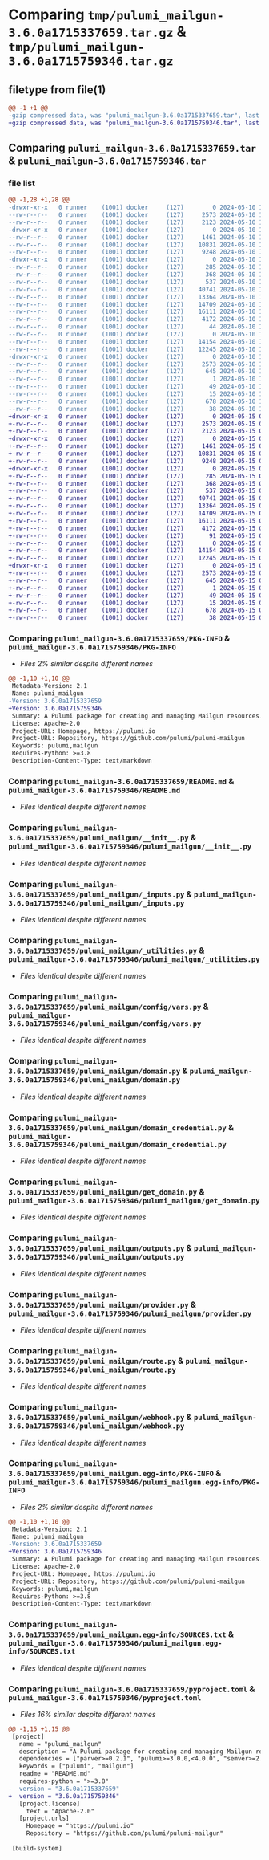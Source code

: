 # Comparing `tmp/pulumi_mailgun-3.6.0a1715337659.tar.gz` & `tmp/pulumi_mailgun-3.6.0a1715759346.tar.gz`

## filetype from file(1)

```diff
@@ -1 +1 @@
-gzip compressed data, was "pulumi_mailgun-3.6.0a1715337659.tar", last modified: Fri May 10 10:44:04 2024, max compression
+gzip compressed data, was "pulumi_mailgun-3.6.0a1715759346.tar", last modified: Wed May 15 07:53:09 2024, max compression
```

## Comparing `pulumi_mailgun-3.6.0a1715337659.tar` & `pulumi_mailgun-3.6.0a1715759346.tar`

### file list

```diff
@@ -1,28 +1,28 @@
-drwxr-xr-x   0 runner    (1001) docker     (127)        0 2024-05-10 10:44:04.785884 pulumi_mailgun-3.6.0a1715337659/
--rw-r--r--   0 runner    (1001) docker     (127)     2573 2024-05-10 10:44:04.785884 pulumi_mailgun-3.6.0a1715337659/PKG-INFO
--rw-r--r--   0 runner    (1001) docker     (127)     2123 2024-05-10 10:43:58.000000 pulumi_mailgun-3.6.0a1715337659/README.md
-drwxr-xr-x   0 runner    (1001) docker     (127)        0 2024-05-10 10:44:04.781884 pulumi_mailgun-3.6.0a1715337659/pulumi_mailgun/
--rw-r--r--   0 runner    (1001) docker     (127)     1461 2024-05-10 10:43:58.000000 pulumi_mailgun-3.6.0a1715337659/pulumi_mailgun/__init__.py
--rw-r--r--   0 runner    (1001) docker     (127)    10831 2024-05-10 10:43:58.000000 pulumi_mailgun-3.6.0a1715337659/pulumi_mailgun/_inputs.py
--rw-r--r--   0 runner    (1001) docker     (127)     9248 2024-05-10 10:43:58.000000 pulumi_mailgun-3.6.0a1715337659/pulumi_mailgun/_utilities.py
-drwxr-xr-x   0 runner    (1001) docker     (127)        0 2024-05-10 10:44:04.785884 pulumi_mailgun-3.6.0a1715337659/pulumi_mailgun/config/
--rw-r--r--   0 runner    (1001) docker     (127)      285 2024-05-10 10:43:58.000000 pulumi_mailgun-3.6.0a1715337659/pulumi_mailgun/config/__init__.py
--rw-r--r--   0 runner    (1001) docker     (127)      368 2024-05-10 10:43:58.000000 pulumi_mailgun-3.6.0a1715337659/pulumi_mailgun/config/__init__.pyi
--rw-r--r--   0 runner    (1001) docker     (127)      537 2024-05-10 10:43:58.000000 pulumi_mailgun-3.6.0a1715337659/pulumi_mailgun/config/vars.py
--rw-r--r--   0 runner    (1001) docker     (127)    40741 2024-05-10 10:43:58.000000 pulumi_mailgun-3.6.0a1715337659/pulumi_mailgun/domain.py
--rw-r--r--   0 runner    (1001) docker     (127)    13364 2024-05-10 10:43:58.000000 pulumi_mailgun-3.6.0a1715337659/pulumi_mailgun/domain_credential.py
--rw-r--r--   0 runner    (1001) docker     (127)    14709 2024-05-10 10:43:58.000000 pulumi_mailgun-3.6.0a1715337659/pulumi_mailgun/get_domain.py
--rw-r--r--   0 runner    (1001) docker     (127)    16111 2024-05-10 10:43:58.000000 pulumi_mailgun-3.6.0a1715337659/pulumi_mailgun/outputs.py
--rw-r--r--   0 runner    (1001) docker     (127)     4172 2024-05-10 10:43:58.000000 pulumi_mailgun-3.6.0a1715337659/pulumi_mailgun/provider.py
--rw-r--r--   0 runner    (1001) docker     (127)       44 2024-05-10 10:43:58.000000 pulumi_mailgun-3.6.0a1715337659/pulumi_mailgun/pulumi-plugin.json
--rw-r--r--   0 runner    (1001) docker     (127)        0 2024-05-10 10:43:58.000000 pulumi_mailgun-3.6.0a1715337659/pulumi_mailgun/py.typed
--rw-r--r--   0 runner    (1001) docker     (127)    14154 2024-05-10 10:43:58.000000 pulumi_mailgun-3.6.0a1715337659/pulumi_mailgun/route.py
--rw-r--r--   0 runner    (1001) docker     (127)    12245 2024-05-10 10:43:58.000000 pulumi_mailgun-3.6.0a1715337659/pulumi_mailgun/webhook.py
-drwxr-xr-x   0 runner    (1001) docker     (127)        0 2024-05-10 10:44:04.785884 pulumi_mailgun-3.6.0a1715337659/pulumi_mailgun.egg-info/
--rw-r--r--   0 runner    (1001) docker     (127)     2573 2024-05-10 10:44:04.000000 pulumi_mailgun-3.6.0a1715337659/pulumi_mailgun.egg-info/PKG-INFO
--rw-r--r--   0 runner    (1001) docker     (127)      645 2024-05-10 10:44:04.000000 pulumi_mailgun-3.6.0a1715337659/pulumi_mailgun.egg-info/SOURCES.txt
--rw-r--r--   0 runner    (1001) docker     (127)        1 2024-05-10 10:44:04.000000 pulumi_mailgun-3.6.0a1715337659/pulumi_mailgun.egg-info/dependency_links.txt
--rw-r--r--   0 runner    (1001) docker     (127)       49 2024-05-10 10:44:04.000000 pulumi_mailgun-3.6.0a1715337659/pulumi_mailgun.egg-info/requires.txt
--rw-r--r--   0 runner    (1001) docker     (127)       15 2024-05-10 10:44:04.000000 pulumi_mailgun-3.6.0a1715337659/pulumi_mailgun.egg-info/top_level.txt
--rw-r--r--   0 runner    (1001) docker     (127)      678 2024-05-10 10:43:58.000000 pulumi_mailgun-3.6.0a1715337659/pyproject.toml
--rw-r--r--   0 runner    (1001) docker     (127)       38 2024-05-10 10:44:04.785884 pulumi_mailgun-3.6.0a1715337659/setup.cfg
+drwxr-xr-x   0 runner    (1001) docker     (127)        0 2024-05-15 07:53:09.503313 pulumi_mailgun-3.6.0a1715759346/
+-rw-r--r--   0 runner    (1001) docker     (127)     2573 2024-05-15 07:53:09.503313 pulumi_mailgun-3.6.0a1715759346/PKG-INFO
+-rw-r--r--   0 runner    (1001) docker     (127)     2123 2024-05-15 07:53:03.000000 pulumi_mailgun-3.6.0a1715759346/README.md
+drwxr-xr-x   0 runner    (1001) docker     (127)        0 2024-05-15 07:53:09.499313 pulumi_mailgun-3.6.0a1715759346/pulumi_mailgun/
+-rw-r--r--   0 runner    (1001) docker     (127)     1461 2024-05-15 07:53:03.000000 pulumi_mailgun-3.6.0a1715759346/pulumi_mailgun/__init__.py
+-rw-r--r--   0 runner    (1001) docker     (127)    10831 2024-05-15 07:53:03.000000 pulumi_mailgun-3.6.0a1715759346/pulumi_mailgun/_inputs.py
+-rw-r--r--   0 runner    (1001) docker     (127)     9248 2024-05-15 07:53:03.000000 pulumi_mailgun-3.6.0a1715759346/pulumi_mailgun/_utilities.py
+drwxr-xr-x   0 runner    (1001) docker     (127)        0 2024-05-15 07:53:09.499313 pulumi_mailgun-3.6.0a1715759346/pulumi_mailgun/config/
+-rw-r--r--   0 runner    (1001) docker     (127)      285 2024-05-15 07:53:03.000000 pulumi_mailgun-3.6.0a1715759346/pulumi_mailgun/config/__init__.py
+-rw-r--r--   0 runner    (1001) docker     (127)      368 2024-05-15 07:53:03.000000 pulumi_mailgun-3.6.0a1715759346/pulumi_mailgun/config/__init__.pyi
+-rw-r--r--   0 runner    (1001) docker     (127)      537 2024-05-15 07:53:03.000000 pulumi_mailgun-3.6.0a1715759346/pulumi_mailgun/config/vars.py
+-rw-r--r--   0 runner    (1001) docker     (127)    40741 2024-05-15 07:53:03.000000 pulumi_mailgun-3.6.0a1715759346/pulumi_mailgun/domain.py
+-rw-r--r--   0 runner    (1001) docker     (127)    13364 2024-05-15 07:53:03.000000 pulumi_mailgun-3.6.0a1715759346/pulumi_mailgun/domain_credential.py
+-rw-r--r--   0 runner    (1001) docker     (127)    14709 2024-05-15 07:53:03.000000 pulumi_mailgun-3.6.0a1715759346/pulumi_mailgun/get_domain.py
+-rw-r--r--   0 runner    (1001) docker     (127)    16111 2024-05-15 07:53:03.000000 pulumi_mailgun-3.6.0a1715759346/pulumi_mailgun/outputs.py
+-rw-r--r--   0 runner    (1001) docker     (127)     4172 2024-05-15 07:53:03.000000 pulumi_mailgun-3.6.0a1715759346/pulumi_mailgun/provider.py
+-rw-r--r--   0 runner    (1001) docker     (127)       91 2024-05-15 07:53:03.000000 pulumi_mailgun-3.6.0a1715759346/pulumi_mailgun/pulumi-plugin.json
+-rw-r--r--   0 runner    (1001) docker     (127)        0 2024-05-15 07:53:03.000000 pulumi_mailgun-3.6.0a1715759346/pulumi_mailgun/py.typed
+-rw-r--r--   0 runner    (1001) docker     (127)    14154 2024-05-15 07:53:03.000000 pulumi_mailgun-3.6.0a1715759346/pulumi_mailgun/route.py
+-rw-r--r--   0 runner    (1001) docker     (127)    12245 2024-05-15 07:53:03.000000 pulumi_mailgun-3.6.0a1715759346/pulumi_mailgun/webhook.py
+drwxr-xr-x   0 runner    (1001) docker     (127)        0 2024-05-15 07:53:09.499313 pulumi_mailgun-3.6.0a1715759346/pulumi_mailgun.egg-info/
+-rw-r--r--   0 runner    (1001) docker     (127)     2573 2024-05-15 07:53:09.000000 pulumi_mailgun-3.6.0a1715759346/pulumi_mailgun.egg-info/PKG-INFO
+-rw-r--r--   0 runner    (1001) docker     (127)      645 2024-05-15 07:53:09.000000 pulumi_mailgun-3.6.0a1715759346/pulumi_mailgun.egg-info/SOURCES.txt
+-rw-r--r--   0 runner    (1001) docker     (127)        1 2024-05-15 07:53:09.000000 pulumi_mailgun-3.6.0a1715759346/pulumi_mailgun.egg-info/dependency_links.txt
+-rw-r--r--   0 runner    (1001) docker     (127)       49 2024-05-15 07:53:09.000000 pulumi_mailgun-3.6.0a1715759346/pulumi_mailgun.egg-info/requires.txt
+-rw-r--r--   0 runner    (1001) docker     (127)       15 2024-05-15 07:53:09.000000 pulumi_mailgun-3.6.0a1715759346/pulumi_mailgun.egg-info/top_level.txt
+-rw-r--r--   0 runner    (1001) docker     (127)      678 2024-05-15 07:53:03.000000 pulumi_mailgun-3.6.0a1715759346/pyproject.toml
+-rw-r--r--   0 runner    (1001) docker     (127)       38 2024-05-15 07:53:09.503313 pulumi_mailgun-3.6.0a1715759346/setup.cfg
```

### Comparing `pulumi_mailgun-3.6.0a1715337659/PKG-INFO` & `pulumi_mailgun-3.6.0a1715759346/PKG-INFO`

 * *Files 2% similar despite different names*

```diff
@@ -1,10 +1,10 @@
 Metadata-Version: 2.1
 Name: pulumi_mailgun
-Version: 3.6.0a1715337659
+Version: 3.6.0a1715759346
 Summary: A Pulumi package for creating and managing Mailgun resources.
 License: Apache-2.0
 Project-URL: Homepage, https://pulumi.io
 Project-URL: Repository, https://github.com/pulumi/pulumi-mailgun
 Keywords: pulumi,mailgun
 Requires-Python: >=3.8
 Description-Content-Type: text/markdown
```

### Comparing `pulumi_mailgun-3.6.0a1715337659/README.md` & `pulumi_mailgun-3.6.0a1715759346/README.md`

 * *Files identical despite different names*

### Comparing `pulumi_mailgun-3.6.0a1715337659/pulumi_mailgun/__init__.py` & `pulumi_mailgun-3.6.0a1715759346/pulumi_mailgun/__init__.py`

 * *Files identical despite different names*

### Comparing `pulumi_mailgun-3.6.0a1715337659/pulumi_mailgun/_inputs.py` & `pulumi_mailgun-3.6.0a1715759346/pulumi_mailgun/_inputs.py`

 * *Files identical despite different names*

### Comparing `pulumi_mailgun-3.6.0a1715337659/pulumi_mailgun/_utilities.py` & `pulumi_mailgun-3.6.0a1715759346/pulumi_mailgun/_utilities.py`

 * *Files identical despite different names*

### Comparing `pulumi_mailgun-3.6.0a1715337659/pulumi_mailgun/config/vars.py` & `pulumi_mailgun-3.6.0a1715759346/pulumi_mailgun/config/vars.py`

 * *Files identical despite different names*

### Comparing `pulumi_mailgun-3.6.0a1715337659/pulumi_mailgun/domain.py` & `pulumi_mailgun-3.6.0a1715759346/pulumi_mailgun/domain.py`

 * *Files identical despite different names*

### Comparing `pulumi_mailgun-3.6.0a1715337659/pulumi_mailgun/domain_credential.py` & `pulumi_mailgun-3.6.0a1715759346/pulumi_mailgun/domain_credential.py`

 * *Files identical despite different names*

### Comparing `pulumi_mailgun-3.6.0a1715337659/pulumi_mailgun/get_domain.py` & `pulumi_mailgun-3.6.0a1715759346/pulumi_mailgun/get_domain.py`

 * *Files identical despite different names*

### Comparing `pulumi_mailgun-3.6.0a1715337659/pulumi_mailgun/outputs.py` & `pulumi_mailgun-3.6.0a1715759346/pulumi_mailgun/outputs.py`

 * *Files identical despite different names*

### Comparing `pulumi_mailgun-3.6.0a1715337659/pulumi_mailgun/provider.py` & `pulumi_mailgun-3.6.0a1715759346/pulumi_mailgun/provider.py`

 * *Files identical despite different names*

### Comparing `pulumi_mailgun-3.6.0a1715337659/pulumi_mailgun/route.py` & `pulumi_mailgun-3.6.0a1715759346/pulumi_mailgun/route.py`

 * *Files identical despite different names*

### Comparing `pulumi_mailgun-3.6.0a1715337659/pulumi_mailgun/webhook.py` & `pulumi_mailgun-3.6.0a1715759346/pulumi_mailgun/webhook.py`

 * *Files identical despite different names*

### Comparing `pulumi_mailgun-3.6.0a1715337659/pulumi_mailgun.egg-info/PKG-INFO` & `pulumi_mailgun-3.6.0a1715759346/pulumi_mailgun.egg-info/PKG-INFO`

 * *Files 2% similar despite different names*

```diff
@@ -1,10 +1,10 @@
 Metadata-Version: 2.1
 Name: pulumi_mailgun
-Version: 3.6.0a1715337659
+Version: 3.6.0a1715759346
 Summary: A Pulumi package for creating and managing Mailgun resources.
 License: Apache-2.0
 Project-URL: Homepage, https://pulumi.io
 Project-URL: Repository, https://github.com/pulumi/pulumi-mailgun
 Keywords: pulumi,mailgun
 Requires-Python: >=3.8
 Description-Content-Type: text/markdown
```

### Comparing `pulumi_mailgun-3.6.0a1715337659/pulumi_mailgun.egg-info/SOURCES.txt` & `pulumi_mailgun-3.6.0a1715759346/pulumi_mailgun.egg-info/SOURCES.txt`

 * *Files identical despite different names*

### Comparing `pulumi_mailgun-3.6.0a1715337659/pyproject.toml` & `pulumi_mailgun-3.6.0a1715759346/pyproject.toml`

 * *Files 16% similar despite different names*

```diff
@@ -1,15 +1,15 @@
 [project]
   name = "pulumi_mailgun"
   description = "A Pulumi package for creating and managing Mailgun resources."
   dependencies = ["parver>=0.2.1", "pulumi>=3.0.0,<4.0.0", "semver>=2.8.1"]
   keywords = ["pulumi", "mailgun"]
   readme = "README.md"
   requires-python = ">=3.8"
-  version = "3.6.0a1715337659"
+  version = "3.6.0a1715759346"
   [project.license]
     text = "Apache-2.0"
   [project.urls]
     Homepage = "https://pulumi.io"
     Repository = "https://github.com/pulumi/pulumi-mailgun"
 
 [build-system]
```

